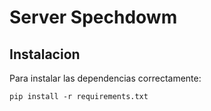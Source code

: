 # Server Spechdowm
## Instalacion

Para instalar las dependencias correctamente:
```
pip install -r requirements.txt
```
